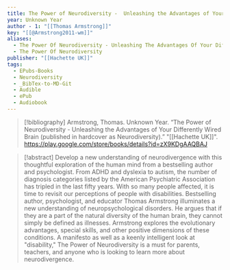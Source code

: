 ```yaml
---
title: The Power of Neurodiversity -  Unleashing the Advantages of Your Differently Wired Brain (published in hardcover as Neurodiversity)
year: Unknown Year
author - 1: "[[Thomas Armstrong]]"
key: "[[@Armstrong2011-wm]]"
aliases:
  - The Power Of Neurodiversity - Unleashing The Advantages Of Your Differently Wired Brain (published In Hardcover As Neurodiversity)
  - The Power Of Neurodiversity
publisher: "[[Hachette UK]]"
tags:
  - EPubs-Books
  - Neurodiversity
  - _BibTex-to-MD-Git
  - Audible
  - ePub
  - Audiobook
---
```


> [!bibliography]
> Armstrong, Thomas. Unknown Year. “The Power of Neurodiversity -  Unleashing the Advantages of Your Differently Wired Brain (published in hardcover as Neurodiversity).” "[[Hachette UK]]". https://play.google.com/store/books/details?id=zX9KDgAAQBAJ

> [!abstract]
> Develop a new understanding of neurodivergence with this thoughtful exploration of the human mind from a bestselling author and psychologist. From ADHD and dyslexia to autism, the number of diagnosis categories listed by the American Psychiatric Association has tripled in the last fifty years. With so many people affected, it is time to revisit our perceptions of people with disabilities. Bestselling author, psychologist, and educator Thomas Armstrong illuminates a new understanding of neuropsychological disorders. He argues that if they are a part of the natural diversity of the human brain, they cannot simply be defined as illnesses. Armstrong explores the evolutionary advantages, special skills, and other positive dimensions of these conditions. A manifesto as well as a keenly intelligent look at "disability," The Power of Neurodiversity is a must for parents, teachers, and anyone who is looking to learn more about neurodivergence.